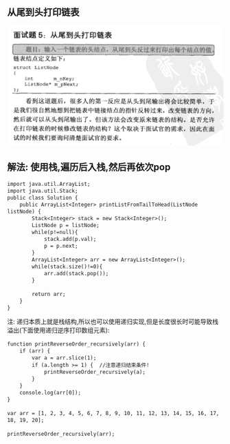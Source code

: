 ## 从尾到头打印链表

![从尾到头打印链表](./images/question-5.png)

## 解法: 使用栈,遍历后入栈,然后再依次pop

    import java.util.ArrayList;  
    import java.util.Stack;  
    public class Solution {  
        public ArrayList<Integer> printListFromTailToHead(ListNode listNode) {  
            Stack<Integer> stack = new Stack<Integer>();  
            ListNode p = listNode;   
            while(p!=null){  
                stack.add(p.val);  
                p = p.next;  
            }  
            ArrayList<Integer> arr = new ArrayList<Integer>();  
            while(stack.size()!=0){  
                arr.add(stack.pop());   
            }  
              
            return arr;  
        }  
    }  


注: 递归本质上就是栈结构,所以也可以使用递归实现,但是长度很长时可能导致栈溢出(下面使用递归逆序打印数组元素):

    function printReverseOrder_recursively(arr) {
        if (arr) {
            var a = arr.slice(1);
            if (a.length >= 1) {  //注意递归结束条件!
                printReverseOrder_recursively(a);
            }
        }
        console.log(arr[0]);
    }
    
    var arr = [1, 2, 3, 4, 5, 6, 7, 8, 9, 10, 11, 12, 13, 14, 15, 16, 17, 18, 19, 20];
    
    printReverseOrder_recursively(arr);
